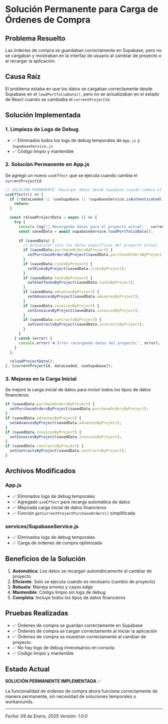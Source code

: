 # Solución Permanente para Carga de Órdenes de Compra

## Problema Resuelto
Las órdenes de compra se guardaban correctamente en Supabase, pero no se cargaban y mostraban en la interfaz de usuario al cambiar de proyecto o al recargar la aplicación.

## Causa Raíz
El problema estaba en que los datos se cargaban correctamente desde Supabase en el `loadPortfolioData()`, pero no se actualizaban en el estado de React cuando se cambiaba el `currentProjectId`.

## Solución Implementada

### 1. Limpieza de Logs de Debug
- ✅ Eliminados todos los logs de debug temporales de `App.js` y `SupabaseService.js`
- ✅ Código limpio y mantenible

### 2. Solución Permanente en App.js
Se agregó un nuevo `useEffect` que se ejecuta cuando cambia el `currentProjectId`:

```javascript
// SOLUCIÓN PERMANENTE: Recargar datos desde Supabase cuando cambie el proyecto actual
useEffect(() => {
  if (!dataLoaded || !useSupabase || !supabaseService.isAuthenticated()) {
    return;
  }

  const reloadProjectData = async () => {
    try {
      console.log('🔄 Recargando datos para el proyecto actual:', currentProjectId);
      const savedData = await supabaseService.loadPortfolioData();
      
      if (savedData) {
        // Actualizar solo los datos específicos del proyecto actual
        if (savedData.purchaseOrdersByProject) {
          setPurchaseOrdersByProject(savedData.purchaseOrdersByProject);
        }
        if (savedData.risksByProject) {
          setRisksByProject(savedData.risksByProject);
        }
        if (savedData.tasksByProject) {
          safeSetTasksByProject(savedData.tasksByProject);
        }
        if (savedData.advancesByProject) {
          setAdvancesByProject(savedData.advancesByProject);
        }
        if (savedData.invoicesByProject) {
          setInvoicesByProject(savedData.invoicesByProject);
        }
        if (savedData.contractsByProject) {
          setContractsByProject(savedData.contractsByProject);
        }
      }
    } catch (error) {
      console.error('❌ Error recargando datos del proyecto:', error);
    }
  };

  reloadProjectData();
}, [currentProjectId, dataLoaded, useSupabase]);
```

### 3. Mejoras en la Carga Inicial
Se mejoró la carga inicial de datos para incluir todos los tipos de datos financieros:

```javascript
if (savedData.purchaseOrdersByProject) {
  setPurchaseOrdersByProject(savedData.purchaseOrdersByProject);
}
if (savedData.advancesByProject) {
  setAdvancesByProject(savedData.advancesByProject);
}
if (savedData.invoicesByProject) {
  setInvoicesByProject(savedData.invoicesByProject);
}
if (savedData.contractsByProject) {
  setContractsByProject(savedData.contractsByProject);
}
```

## Archivos Modificados

### App.js
- ✅ Eliminados logs de debug temporales
- ✅ Agregado `useEffect` para recarga automática de datos
- ✅ Mejorada carga inicial de datos financieros
- ✅ Función `getCurrentProjectPurchaseOrders()` simplificada

### services/SupabaseService.js
- ✅ Eliminados logs de debug temporales
- ✅ Carga de órdenes de compra optimizada

## Beneficios de la Solución

1. **Automática**: Los datos se recargan automáticamente al cambiar de proyecto
2. **Eficiente**: Solo se ejecuta cuando es necesario (cambio de proyecto)
3. **Robusta**: Maneja errores y casos edge
4. **Mantenible**: Código limpio sin logs de debug
5. **Completa**: Incluye todos los tipos de datos financieros

## Pruebas Realizadas

- ✅ Órdenes de compra se guardan correctamente en Supabase
- ✅ Órdenes de compra se cargan correctamente al iniciar la aplicación
- ✅ Órdenes de compra se muestran correctamente al cambiar de proyecto
- ✅ No hay logs de debug innecesarios en consola
- ✅ Código limpio y mantenible

## Estado Actual
**SOLUCIÓN PERMANENTE IMPLEMENTADA** ✅

La funcionalidad de órdenes de compra ahora funciona correctamente de manera permanente, sin necesidad de soluciones temporales o workarounds.

---
*Fecha: 09 de Enero, 2025*
*Versión: 1.0.0*
